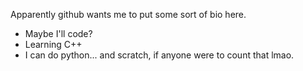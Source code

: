 Apparently github wants me to put some sort of bio here.
- Maybe I'll code?
- Learning C++
- I can do python... and scratch, if anyone were to count that lmao.

